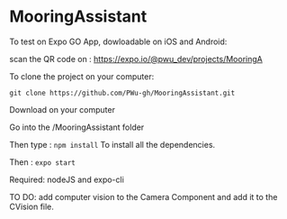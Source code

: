 # MooringAssistant

To test on Expo GO App, dowloadable on iOS and Android:

scan the QR code on : https://expo.io/@pwu_dev/projects/MooringA




To clone the project on your computer:

``git clone https://github.com/PWu-gh/MooringAssistant.git``   


Download on your computer

Go into the /MooringAssistant folder

Then type : 
``npm install``
To install all the dependencies.

Then : 
``expo start``


Required: nodeJS and expo-cli


TO DO: add computer vision to the Camera Component and add it to the CVision file.